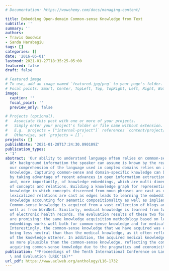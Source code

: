 ```yaml
---
# Documentation: https://wowchemy.com/docs/managing-content/

title: Embedding Open-domain Common-sense Knowledge from Text
subtitle: ''
summary: ''
authors:
- Travis Goodwin
- Sanda Harabagiu
tags: []
categories: []
date: '2016-05-01'
lastmod: 2021-01-27T18:35:25-05:00
featured: false
draft: false

# Featured image
# To use, add an image named `featured.jpg/png` to your page's folder.
# Focal points: Smart, Center, TopLeft, Top, TopRight, Left, Right, BottomLeft, Bottom, BottomRight.
image:
  caption: ''
  focal_point: ''
  preview_only: false

# Projects (optional).
#   Associate this post with one or more of your projects.
#   Simply enter your project's folder or file name without extension.
#   E.g. `projects = ["internal-project"]` references `content/project/deep-learning/index.md`.
#   Otherwise, set `projects = []`.
projects: []
publishDate: '2021-01-28T17:24:30.090109Z'
publication_types:
- '1'
abstract: 'Our ability to understand language often relies on common-sense knowledge
  â€• background information the speaker can assume is known by the reader. Similarly,
  our comprehension of the language used in complex domains relies on access to domain-specific
  knowledge. Capturing common-sense and domain-specific knowledge can be achieved
  by taking advantage of recent advances in open information extraction (IE) techniques
  and, more importantly, of knowledge embeddings, which are multi-dimensional representations
  of concepts and relations. Building a knowledge graph for representing common-sense
  knowledge in which concepts discerned from noun phrases are cast as vertices and
  lexicalized relations are cast as edges leads to learning the embeddings of common-sense
  knowledge accounting for semantic compositionality as well as implied knowledge.
  Common-sense knowledge is acquired from a vast collection of blogs and books as
  well as from WordNet. Similarly, medical knowledge is learned from two large sets
  of electronic health records. The evaluation results of these two forms of knowledge
  are promising: the same knowledge acquisition methodology based on learning knowledge
  embeddings works well both for common-sense knowledge and for medical knowledge
  Interestingly, the common-sense knowledge that we have acquired was evaluated as
  being less neutral than than the medical knowledge, as it often reflected the opinion
  of the knowledge utterer. In addition, the acquired medical knowledge was evaluated
  as more plausible than the common-sense knowledge, reflecting the complexity of
  acquiring common-sense knowledge due to the pragmatics and economicity of language.'
publication: "*Proceedings of the Tenth International Conference on Language Resources\
  \ and Evaluation (LREC'16)*"
url_pdf: https://www.aclweb.org/anthology/L16-1732
---
```


